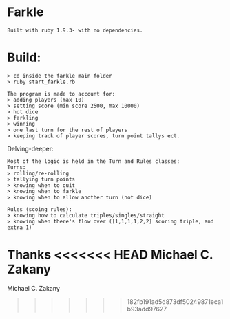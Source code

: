Farkle
==========

```
Built with ruby 1.9.3- with no dependencies.
```

Build:
==========
```
> cd inside the farkle main folder
> ruby start_farkle.rb
```

```
The program is made to account for:
> adding players (max 10)
> setting score (min score 2500, max 10000)
> hot dice
> farkling
> winning
> one last turn for the rest of players
> keeping track of player scores, turn point tallys ect.
```
 
 Delving-deeper:

 ```
 Most of the logic is held in the Turn and Rules classes:
 Turns:
 > rolling/re-rolling
 > tallying turn points
 > knowing when to quit
 > knowing when to farkle
 > knowing when to allow another turn (hot dice)
 
 Rules (scoing rules):
 > knowing how to calculate triples/singles/straight
 > knowing when there's flow over ([1,1,1,1,2,2] scoring triple, and extra 1)
 
 ```

 Thanks
<<<<<<< HEAD
 Michael C. Zakany
=======
 Michael C. Zakany
 
>>>>>>> 182fb191ad5d873df50249871eca1b93add97627
